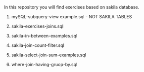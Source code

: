 In this repository you will find exercises based on sakila database. 

1. mySQL-subquery-view example.sql - NOT SAKILA TABLES

2. sakila-exercises-joins.sql

3. sakila-in-between-examples.sql

4. sakila-join-count-filter.sql

5. sakila-select-join-sum-examples.sql

6. where-join-having-gruop-by.sql
